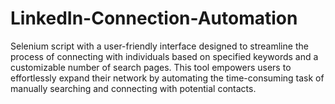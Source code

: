 # LinkedIn-Connection-Automation
Selenium script with a user-friendly interface designed to streamline the process of connecting with individuals based on specified keywords and a customizable number of search pages. This tool empowers users to effortlessly expand their network by automating the time-consuming task of manually searching and connecting with potential contacts.

